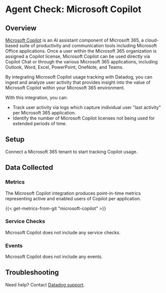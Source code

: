 # Agent Check: Microsoft Copilot

## Overview

[Microsoft Copilot][1] is an AI assistant component of Microsoft 365, a cloud-based suite of productivity and communication tools including Microsoft Office
applications. Once a user within the Microsoft 365 organization is assigned a Copilot license, Microsoft Copilot can be used directly via Copilot Chat or 
through the various Microsoft 365 applications, including Outlook, Word, Excel, PowerPoint, OneNote, and Teams.

By integrating Microsoft Copilot usage tracking with Datadog, you can ingest and analyze user activity that provides insight into the
value of Microsoft Copilot within your Microsoft 365 environment.

With this integration, you can:
- Track user activity via logs which capture individual user "last activity" per Microsoft 365 application.
- Identify the number of Microsoft Copilot licenses not being used for extended periods of time.

## Setup

Connect a Microsoft 365 tenant to start tracking Copilot usage.

## Data Collected

### Metrics

The Microsoft Copilot integration produces point-in-time metrics representing active and enabled users of Copilot per application.

{{< get-metrics-from-git "microsoft-copilot" >}}

### Service Checks

Microsoft Copilot does not include any service checks.

### Events

Microsoft Copilot does not include any events.

## Troubleshooting

Need help? Contact [Datadog support][2].

[1]: https://copilot.microsoft.com/
[2]: https://docs.datadoghq.com/help/

